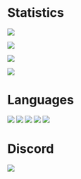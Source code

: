 
![]()

# Statistics
![](https://github-readme-stats.vercel.app/api?username=0zBug&show_icons=true&theme=dark&hide_border=true&title_color=FEFEFE&icon_color=55D24B&text_color=FEFEFE&bg_color=0,0E1117,0E1117)

![](https://github-readme-streak-stats.herokuapp.com?user=0zBug&theme=github-dark&hide_border=true)

![](https://github-readme-stats.vercel.app/api/top-langs/?username=0zBug&layout=compact&theme=dark&hide_border=true&title_color=FEFEFE&icon_color=55D24B&text_color=FEFEFE&bg_color=0,0E1117,0E1117)

![](https://komarev.com/ghpvc/?username=0zBug&color=39D353)

# Languages
![](https://img.shields.io/badge/-Lua-0d1117?style=flat&logo=lua)
![](https://img.shields.io/badge/-C++-0d1117?style=flat&logo=cplusplus)
![](https://img.shields.io/badge/-JavaScript-0d1117?style=flat&logo=javascript)
![](https://img.shields.io/badge/-Python-0d1117?style=flat&logo=python)
![](https://img.shields.io/badge/-Octave-0d1117?style=flat&logo=Octave)

# Discord
![](https://discord.c99.nl/widget/theme-1/699092961308180511.png)
